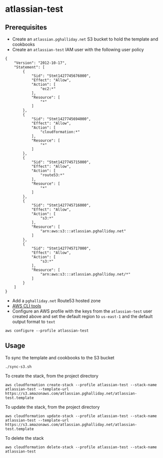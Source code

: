# atlassian-test

## Prerequisites

- Create an `atlassian.pghalliday.net` S3 bucket to hold the template and cookbooks
- Create an `atlassian-test` IAM user with the following user policy

```
{
    "Version": "2012-10-17",
    "Statement": [
        {
            "Sid": "Stmt1427745676000",
            "Effect": "Allow",
            "Action": [
                "ec2:*"
            ],
            "Resource": [
                "*"
            ]
        },
        {
            "Sid": "Stmt1427745694000",
            "Effect": "Allow",
            "Action": [
                "cloudformation:*"
            ],
            "Resource": [
                "*"
            ]
        },
        {
            "Sid": "Stmt1427745715000",
            "Effect": "Allow",
            "Action": [
                "route53:*"
            ],
            "Resource": [
                "*"
            ]
        },
        {
            "Sid": "Stmt1427745716000",
            "Effect": "Allow",
            "Action": [
                "s3:*"
            ],
            "Resource": [
                "arn:aws:s3:::atlassian.pghalliday.net"
            ]
        },
        {
            "Sid": "Stmt1427745717000",
            "Effect": "Allow",
            "Action": [
                "s3:*"
            ],
            "Resource": [
                "arn:aws:s3:::atlassian.pghalliday.net/*"
            ]
        }
    ]
}
```

- Add a `pghalliday.net` Route53 hosted zone
- [AWS CLI tools](http://docs.aws.amazon.com/cli/latest/userguide/installing.html)
- Configure an AWS profile with the keys from the `atlassian-test` user created above and set the default region to `us-east-1` and the default output format to `text`

```
aws configure --profile atlassian-test
```

## Usage

To sync the template and cookbooks to the S3 bucket

```
./sync-s3.sh
```

To create the stack, from the project directory

```
aws cloudformation create-stack --profile atlassian-test --stack-name atlassian-test --template-url https://s3.amazonaws.com/atlassian.pghalliday.net/atlassian-test.template
```

To update the stack, from the project directory

```
aws cloudformation update-stack --profile atlassian-test --stack-name atlassian-test --template-url https://s3.amazonaws.com/atlassian.pghalliday.net/atlassian-test.template
```

To delete the stack

```
aws cloudformation delete-stack --profile atlassian-test --stack-name atlassian-test
```
